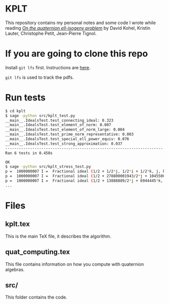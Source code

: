 # KPLT

This repository contains my personal notes and some code I wrote while reading *[On the quaternion ell-isogeny problem](https://arxiv.org/abs/1406.0981)* by David Kohel, Kristin Lauter, Christophe Petit, Jean-Pierre Tignol.

# If you are going to clone this repo
Install `git lfs` first.
Instructions are [here](https://github.com/git-lfs/git-lfs/wiki/Installation).

`git lfs` is used to track the pdfs.

# Run tests
```bash
$ cd kplt
$ sage -python src/kplt_test.py
__main__.IdealsTest.test_connecting_ideal: 0.323
__main__.IdealsTest.test_element_of_norm: 0.007
__main__.IdealsTest.test_element_of_norm_large: 0.004
__main__.IdealsTest.test_prime_norm_representative: 0.003
__main__.IdealsTest.test_special_ell_power_equiv: 0.076
__main__.IdealsTest.test_strong_approximation: 0.037
----------------------------------------------------------------------
Ran 6 tests in 0.450s

OK
$ sage -python src/kplt_stress_test.py
p =  1000000007 I =  Fractional ideal (1/2 + 1/2*j, 1/2*i + 1/2*k, j, k)
p =  1000000007 I =  Fractional ideal (1/2 + 278800001943/2*j + 104550000730*k, 1/2*i + 69700000491*j + 278800001943/2*k, 174250001221*j, 174250001221*k)
p =  1000000007 I =  Fractional ideal (1/2 + 13888889/2*j + 6944445*k, 1/2*i + 6944444*j + 13888889/2*k, 13888889*j, 13888889*k)
...
```

# Files

## kplt.tex
This is the main TeX file, it describes the algorithm.

## quat_computing.tex
This file contains information on how you compute with quaternion algebras.

## src/
This folder contains the code.
